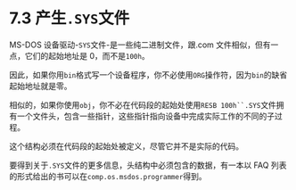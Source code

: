 7.3 产生`.SYS`文件
======

MS-DOS 设备驱动-`SYS`文件-是一些纯二进制文件，跟.com 文件相似，但有一点，它们的起始地址是 0，而不是`100h`。

因此，如果你用`bin`格式写一个设备程序，你不必使用`ORG`操作符，因为`bin`的缺省起始地址就是零。

相似的，如果你使用`obj`，你不必在代码段的起始处使用`RESB 100h``.SYS`文件拥有一个文件头，包含一些指针，这些指针指向设备中完成实际工作的不同的子过程。

这个结构必须在代码段的起始处被定义，尽管它并不是实际的代码。

要得到关于`.SYS`文件的更多信息，头结构中必须包含的数据，有一本以 FAQ 列表的形式给出的书可以在`comp.os.msdos.programmer`得到。
